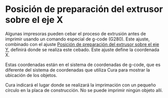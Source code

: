 Posición de preparación del extrusor sobre el eje X
====
Algunas impresoras pueden cebar el proceso de extrusión antes de imprimir usando un comando especial de g-code (G280). Este ajuste, combinado con el ajuste [Posición de preparación del extrusor sobre el eje Y](extruder_prime_pos_y.md), definirá donde se realiza este cebado. Este ajuste define la coordenada X.

Estas coordenadas están en el sistema de coordenadas de g-code, que es diferente del sistema de coordenadas que utiliza Cura para mostrar la ubicación de los objetos.

Cura indicará el lugar donde se realizará la imprimación con un pequeño círculo en la placa de construcción. No se puede imprimir ningún objeto allí.
